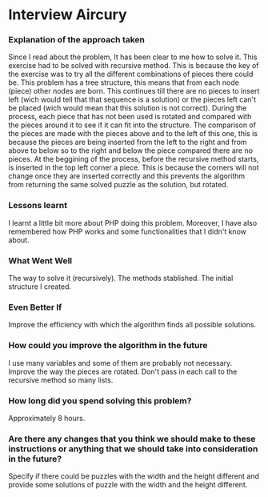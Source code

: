 # Interview Aircury

### Explanation of the approach taken

Since I read about the problem, It has been clear to me how to solve it. This exercise had to be solved with recursive method. This is because the key of the exercise was to try all the different combinations of pieces there could be. This problem has a tree structure, this means that from each node (piece) other nodes are born. This continues till there are no pieces to insert left (wich would tell that that sequence is a solution) or the pieces left can't be placed (wich would mean that this solution is not correct).
During the process, each piece that has not been used is rotated and compared with the pieces around it to see if it can fit into the structure. The comparison of the pieces are made with the pieces above and to the left of this one, this is because the pieces are being inserted from the left to the right and from above to below so to the right and below the piece compared there are no pieces.
At the beggining of the process, before the recursive method starts, is inserted in the top left corner a piece. This is because the corners will not change once they are inserted correctly and this prevents the algorithm from returning the same solved puzzle as the solution, but rotated.

### Lessons learnt

I learnt a little bit more about PHP doing this problem. Moreover, I have also remembered how PHP works and some functionalities that I didn't know about.

### What Went Well

The way to solve it (recursively). The methods stablished. The initial structure I created.

### Even Better If

Improve the efficiency with which the algorithm finds all possible solutions.

### How could you improve the algorithm in the future

I use many variables and some of them are probably not necessary. Improve the way the pieces are rotated. Don't pass in each call to the recursive method so many lists.

### How long did you spend solving this problem?

Approximately 8 hours.

### Are there any changes that you think we should make to these instructions or anything that we should take into consideration in the future?

Specify if there could be puzzles with the width and the height different and provide some solutions of puzzle with the width and the height different.